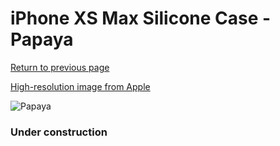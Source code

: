 # iPhone XS Max Silicone Case - Papaya

[Return to previous page](/iphone_x)

[High-resolution image from Apple](https://store.storeimages.cdn-apple.com/8756/as-images.apple.com/is/MVF72?wid=4500&hei=4500&fmt=png)

<div style="width: 384px"><img src="/everysource/MVF72.png" alt="Papaya"></div>

### Under construction
